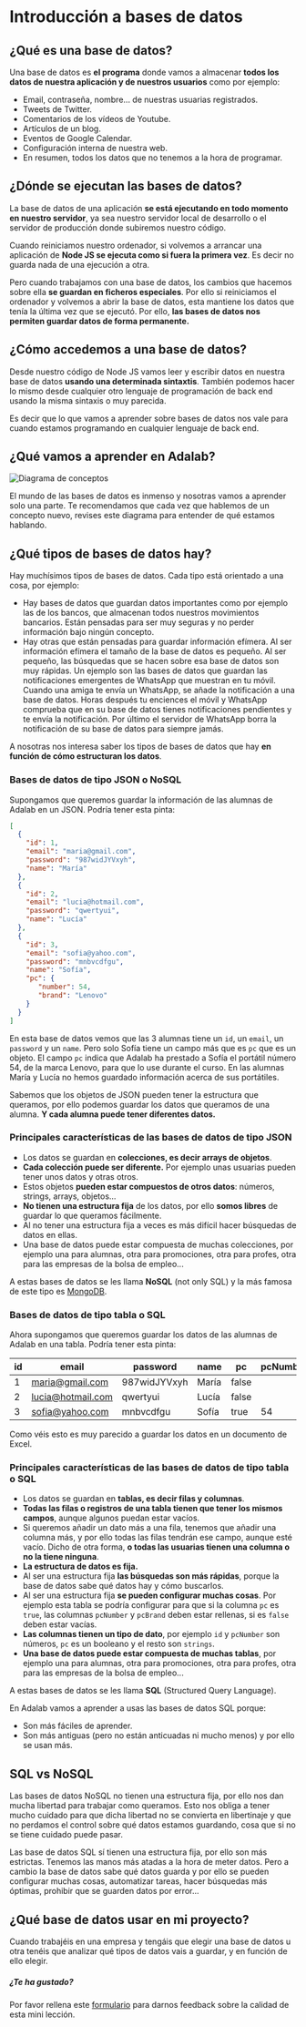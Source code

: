 # Introducción a bases de datos

## ¿Qué es una base de datos?

Una base de datos es **el programa** donde vamos a almacenar **todos los datos de nuestra aplicación y de nuestros usuarios** como por ejemplo:

- Email, contraseña, nombre... de nuestras usuarias registrados.
- Tweets de Twitter.
- Comentarios de los vídeos de Youtube.
- Artículos de un blog.
- Eventos de Google Calendar.
- Configuración interna de nuestra web.
- En resumen, todos los datos que no tenemos a la hora de programar.

## ¿Dónde se ejecutan las bases de datos?

La base de datos de una aplicación **se está ejecutando en todo momento en nuestro servidor**, ya sea nuestro servidor local de desarrollo o el servidor de producción donde subiremos nuestro código.

Cuando reiniciamos nuestro ordenador, si volvemos a arrancar una aplicación de **Node JS se ejecuta como si fuera la primera vez**. Es decir no guarda nada de una ejecución a otra.

Pero cuando trabajamos con una base de datos, los cambios que hacemos sobre ella **se guardan en ficheros especiales**. Por ello si reiniciamos el ordenador y volvemos a abrir la base de datos, esta mantiene los datos que tenía la última vez que se ejecutó. Por ello, **las bases de datos nos permiten guardar datos de forma permanente.**

## ¿Cómo accedemos a una base de datos?

Desde nuestro código de Node JS vamos leer y escribir datos en nuestra base de datos **usando una determinada sintaxtis**. También podemos hacer lo mismo desde cualquier otro lenguaje de programación de back end usando la misma sintaxis o muy parecida.

Es decir que lo que vamos a aprender sobre bases de datos nos vale para cuando estamos programando en cualquier lenguaje de back end.

## ¿Qué vamos a aprender en Adalab?

![Diagrama de conceptos](./assets/images/sql-diagrama-de-conceptos.svg)

El mundo de las bases de datos es inmenso y nosotras vamos a aprender solo una parte. Te recomendamos que cada vez que hablemos de un concepto nuevo, revises este diagrama para entender de qué estamos hablando.

## ¿Qué tipos de bases de datos hay?

Hay muchísimos tipos de bases de datos. Cada tipo está orientado a una cosa, por ejemplo:

- Hay bases de datos que guardan datos importantes como por ejemplo las de los bancos, que almacenan todos nuestros movimientos bancarios. Están pensadas para ser muy seguras y no perder información bajo ningún concepto.
- Hay otras que están pensadas para guardar información efímera. Al ser información efímera el tamaño de la base de datos es pequeño. Al ser pequeño, las búsquedas que se hacen sobre esa base de datos son muy rápidas. Un ejemplo son las bases de datos que guardan las notificaciones emergentes de WhatsApp que muestran en tu móvil. Cuando una amiga te envía un WhatsApp, se añade la notificación a una base de datos. Horas después tu enciences el móvil y WhatsApp comprueba que en su base de datos tienes notificaciones pendientes y te envía la notificación. Por último el servidor de WhatsApp borra la notificación de su base de datos para siempre jamás.

A nosotras nos interesa saber los tipos de bases de datos que hay **en función de cómo estructuran los datos**.

### Bases de datos de tipo JSON o NoSQL

Supongamos que queremos guardar la información de las alumnas de Adalab en un JSON. Podría tener esta pinta:

```json
[
  {
    "id": 1,
    "email": "maria@gmail.com",
    "password": "987widJYVxyh",
    "name": "María"
  },
  {
    "id": 2,
    "email": "lucia@hotmail.com",
    "password": "qwertyui",
    "name": "Lucía"
  },
  {
    "id": 3,
    "email": "sofia@yahoo.com",
    "password": "mnbvcdfgu",
    "name": "Sofía",
    "pc": {
       "number": 54,
       "brand": "Lenovo"
    }
  }
]
```

En esta base de datos vemos que las 3 alumnas tiene un `id`, un `email`, un `password` y un `name`. Pero solo Sofía tiene un campo más que es `pc` que es un objeto. El campo `pc` indica que Adalab ha prestado a Sofía el portátil número 54, de la marca Lenovo, para que lo use durante el curso. En las alumnas María y Lucía no hemos guardado información acerca de sus portátiles.

Sabemos que los objetos de JSON pueden tener la estructura que queramos, por ello podemos guardar los datos que queramos de una alumna. **Y cada alumna puede tener diferentes datos.**

### Principales características de las bases de datos de tipo JSON

- Los datos se guardan en **colecciones, es decir arrays de objetos**.
- **Cada colección puede ser diferente.** Por ejemplo unas usuarias pueden tener unos datos y otras otros.
- Estos objetos **pueden estar compuestos de otros datos**: números, strings, arrays, objetos...
- **No tienen una estructura fija** de los datos, por ello **somos libres** de guardar lo que queramos fácilmente.
- Al no tener una estructura fija a veces es más difícil hacer búsquedas de datos en ellas.
- Una base de datos puede estar compuesta de muchas colecciones, por ejemplo una para alumnas, otra para promociones, otra para profes, otra para las empresas de la bolsa de empleo...

A estas bases de datos se les llama **NoSQL** (not only SQL) y la más famosa de este tipo es [MongoDB](https://www.mongodb.com/es).

### Bases de datos de tipo tabla o SQL

Ahora supongamos que queremos guardar los datos de las alumnas de Adalab en una tabla. Podría tener esta pinta:

| id  | email              | password     | name  | pc    | pcNumber | pcBrand |
| --- | ------------------ | ------------ | ----- | ----- | -------- | ------- |
| 1   | maria@gmail.com    | 987widJYVxyh | María | false |          |         |
| 2   | lucia@hotmail.com  | qwertyui     | Lucía | false |          |         |
| 3   | sofia@yahoo.com    | mnbvcdfgu    | Sofía | true  | 54       | Lenovo  |

Como véis esto es muy parecido a guardar los datos en un documento de Excel.

### Principales características de las bases de datos de tipo tabla o SQL

- Los datos se guardan en **tablas, es decir filas y columnas**.
- **Todas las filas o registros de una tabla tienen que tener los mismos campos**, aunque algunos puedan estar vacíos.
- Si queremos añadir un dato más a una fila, tenemos que añadir una columna más, y por ello todas las filas tendrán ese campo, aunque esté vacío. Dicho de otra forma, **o todas las usuarias tienen una columna o no la tiene ninguna**.
- **La estructura de datos es fija.**
- Al ser una estructura fija **las búsquedas son más rápidas**, porque la base de datos sabe qué datos hay y cómo buscarlos.
- Al ser una estructura fija **se pueden configurar muchas cosas**. Por ejemplo esta tabla se podría configurar para que si la columna `pc` es `true`, las columnas `pcNumber` y `pcBrand` deben estar rellenas, si es `false` deben estar vacías.
- **Las columnas tienen un tipo de dato**, por ejemplo `id` y `pcNumber` son números, `pc` es un booleano y el resto son `strings`.
- **Una base de datos puede estar compuesta de muchas tablas**, por ejemplo una para alumnas, otra para promociones, otra para profes, otra para las empresas de la bolsa de empleo...

A estas bases de datos se les llama **SQL** (Structured Query Language).

En Adalab vamos a aprender a usas las bases de datos SQL porque:

- Son más fáciles de aprender.
- Son más antiguas (pero no están anticuadas ni mucho menos) y por ello se usan más.

## SQL vs NoSQL

Las bases de datos NoSQL no tienen una estructura fija, por ello nos dan mucha libertad para trabajar como queramos. Esto nos obliga a tener mucho cuidado para que dicha libertad no se convierta en libertinaje y que no perdamos el control sobre qué datos estamos guardando, cosa que si no se tiene cuidado puede pasar.

Las base de datos SQL sí tienen una estructura fija, por ello son más estrictas. Tenemos las manos más atadas a la hora de meter datos. Pero a cambio la base de datos sabe qué datos guarda y por ello se pueden configurar muchas cosas, automatizar tareas, hacer búsquedas más óptimas, prohibir que se guarden datos por error...

## ¿Qué base de datos usar en mi proyecto?

Cuando trabajéis en una empresa y tengáis que elegir una base de datos u otra tenéis que analizar qué tipos de datos vais a guardar, y en función de ello elegir.

##### ¿Te ha gustado?

Por favor rellena este [formulario](https://adalab.typeform.com/to/Rc0bft9x) para darnos feedback sobre la calidad de esta mini lección.
